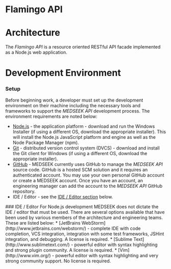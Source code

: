 # Flamingo API


# Architecture
The _Flamingo API_ is a resource oriented RESTful API facade implemented as a Node.js web application.

# Development Environment
### Setup
Before beginning work, a developer must set up the development environment on their machine including the necessary tools
and frameworks to support the _MEDSEEK API_ development process.  The environment requirements are noted below:
* [Node.js](http://nodejs.org/download/) - the application platform - download and run the Windows Installer (if using a
different OS, download the appropriate installer).  This will install the Node.js JavaScript platform and engine as well as
the Node Package Manager (npm).
* [Git](http://git-scm.com/downloads) - distributed version control system (DVCS) - download and install the Git client for
Windows (if using a different OS, download the appropriate installer).
* [GitHub](https://github.com/) - MEDSEEK currently uses GitHub to manage the _MEDSEEK API_ source code.  GitHub is a hosted
SCM solution and it requires an authenticated account.  You may use your own personal GitHub account or create a MEDSEEK
account.  Once you have an account, an engineering manager can add the account to the _MEDSEEK API_ GitHub repository.
* IDE / Editor - see the [IDE / Editor section](#ide) below.

<a name="ide"/>
### IDE / Editor
For Node.js development MEDSEEK does not dictate the IDE / editor that must be used.  There are several options available
that have been used by various members of the architecture and engineering teams.  These are listed below:
* [JetBrains WebStorm](http://www.jetbrains.com/webstorm/) - complete IDE with code completion, VCS integration, integration
with some test frameworks, JSHint integration, and debugging.  A license is required.
* [Sublime Text](http://www.sublimetext.com/) - powerful editor with syntax highlighting and strong plugin community.  A
license is required.
* [Vim](http://www.vim.org/) - powerful editor with syntax highlighting and very strong community support.  No license is required.

